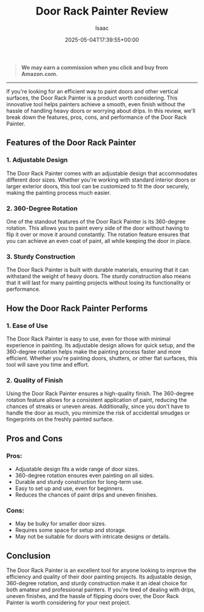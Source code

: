 ﻿---
author: Isaac
layout: post
title: Door Rack Painter Review
date: '2025-05-04T17:39:55+00:00'
categories:
- Guide
tags: []
slug: /door-rack-painter-review/
lastmod: 2025-05-07T12:21:26+03:00
---
> **We may earn a commission when you click and buy from Amazon.com.**
>

---
If you're looking for an efficient way to paint doors and other vertical surfaces, the Door Rack Painter is a product worth considering. This innovative tool helps painters achieve a smooth, even finish without the hassle of handling heavy doors or worrying about drips. In this review, we'll break down the features, pros, cons, and performance of the Door Rack Painter.
## Features of the Door Rack Painter
### 1. Adjustable Design
The Door Rack Painter comes with an adjustable design that accommodates different door sizes. Whether you're working with standard interior doors or larger exterior doors, this tool can be customized to fit the door securely, making the painting process much easier.
### 2. 360-Degree Rotation
One of the standout features of the Door Rack Painter is its 360-degree rotation. This allows you to paint every side of the door without having to flip it over or move it around constantly. The rotation feature ensures that you can achieve an even coat of paint, all while keeping the door in place.
### 3. Sturdy Construction
The Door Rack Painter is built with durable materials, ensuring that it can withstand the weight of heavy doors. The sturdy construction also means that it will last for many painting projects without losing its functionality or performance.
## How the Door Rack Painter Performs
### 1. Ease of Use
The Door Rack Painter is easy to use, even for those with minimal experience in painting. Its adjustable design allows for quick setup, and the 360-degree rotation helps make the painting process faster and more efficient. Whether you're painting doors, shutters, or other flat surfaces, this tool will save you time and effort.
### 2. Quality of Finish
Using the Door Rack Painter ensures a high-quality finish. The 360-degree rotation feature allows for a consistent application of paint, reducing the chances of streaks or uneven areas. Additionally, since you don't have to handle the door as much, you minimize the risk of accidental smudges or fingerprints on the freshly painted surface.
## Pros and Cons
### Pros:
- Adjustable design fits a wide range of door sizes.
- 360-degree rotation ensures even painting on all sides.
- Durable and sturdy construction for long-term use.
- Easy to set up and use, even for beginners.
- Reduces the chances of paint drips and uneven finishes.
### Cons:
- May be bulky for smaller door sizes.
- Requires some space for setup and storage.
- May not be suitable for doors with intricate designs or details.
## Conclusion
The Door Rack Painter is an excellent tool for anyone looking to improve the efficiency and quality of their door painting projects. Its adjustable design, 360-degree rotation, and sturdy construction make it an ideal choice for both amateur and professional painters. If you're tired of dealing with drips, uneven finishes, and the hassle of flipping doors over, the Door Rack Painter is worth considering for your next project.